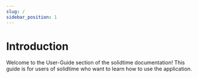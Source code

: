 ```yaml
---
slug: /
sidebar_position: 1
---
```


# Introduction

Welcome to the User-Guide section of the solidtime documentation!
This guide is for users of solidtime who want to learn how to use the application.


